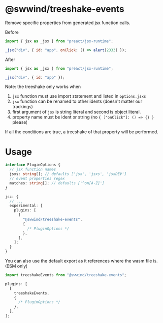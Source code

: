 # @swwind/treeshake-events

Remove specific properties from generated jsx function calls.

Before

```js
import { jsx as _jsx } from "preact/jsx-runtime";

_jsx("div", { id: "app", onClick: () => alert(2333) });
```

After

```js
import { jsx as _jsx } from "preact/jsx-runtime";

_jsx("div", { id: "app" });
```

Note: the treeshake only works when

1. `jsx` function must use import statement and listed in `options.jsxs`
2. `jsx` function can be renamed to other idents (doesn't matter our trackings)
3. first argument of `jsx` is string literal and second is object literal.
4. property name must be ident or string (no `{ ["onClick"]: () => {} }` please)

If all the conditions are true, a treeshake of that property will be performed.

# Usage

```ts
interface PluginOptions {
  // jsx function names
  jsxs: string[]; // defaults ['jsx', 'jsxs', 'jsxDEV']
  // event properties regex
  matches: string[]; // defaults ['^on[A-Z]']
}

jsc: {
  // ...
  experimental: {
    plugins: [
      [
        "@swwind/treeshake-events",
        {
          /* PluginOptions */
        },
      ],
    ];
  }
}
```

You can also use the default export as it references where the wasm file is. (ESM only)

```ts
import treeshakeEvents from "@swwind/treeshake-events";

plugins: [
  [
    treeshakeEvents,
    {
      /* PluginOptions */
    },
  ],
];
```
